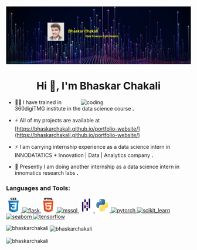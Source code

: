 ![logi](https://github.com/bhaskarchakali/bhaskarchakali/blob/main/read%20me%20profile.jpg)
<h1 align="center">Hi 👋, I'm Bhaskar Chakali</h1>

<img align="right" alt="coding" width="300" src="https://media3.giphy.com/media/qgQUggAC3Pfv687qPC/giphy.gif">

- 👨‍💻 I have trained in 360digiTMG institute in the data science course **.**

- ⚡ All of my projects are available at [https://bhaskarchakali.github.io/portfolio-website/](https://bhaskarchakali.github.io/portfolio-website/)

- ⚡ I am carrying internship experience as a data science intern in INNODATATICS * Innovation | Data | Analytics company **.**

- 👨‍ Presently I am doing another internship as a data science intern in innomatics research labs **.**



<h3 align="left">Languages and Tools:</h3>
<p align="left"> <a href="https://www.w3schools.com/css/" target="_blank" rel="noreferrer"> <img src="https://raw.githubusercontent.com/devicons/devicon/master/icons/css3/css3-original-wordmark.svg" alt="css3" width="40" height="40"/> </a> <a href="https://flask.palletsprojects.com/" target="_blank" rel="noreferrer"> <img src="https://www.vectorlogo.zone/logos/pocoo_flask/pocoo_flask-icon.svg" alt="flask" width="40" height="40"/> </a> <a href="https://www.w3.org/html/" target="_blank" rel="noreferrer"> <img src="https://raw.githubusercontent.com/devicons/devicon/master/icons/html5/html5-original-wordmark.svg" alt="html5" width="40" height="40"/> </a> <a href="https://www.microsoft.com/en-us/sql-server" target="_blank" rel="noreferrer"> <img src="https://www.svgrepo.com/show/303229/microsoft-sql-server-logo.svg" alt="mssql" width="40" height="40"/> </a> <a href="https://pandas.pydata.org/" target="_blank" rel="noreferrer"> <img src="https://raw.githubusercontent.com/devicons/devicon/2ae2a900d2f041da66e950e4d48052658d850630/icons/pandas/pandas-original.svg" alt="pandas" width="40" height="40"/> </a> <a href="https://www.python.org" target="_blank" rel="noreferrer"> <img src="https://raw.githubusercontent.com/devicons/devicon/master/icons/python/python-original.svg" alt="python" width="40" height="40"/> </a> <a href="https://pytorch.org/" target="_blank" rel="noreferrer"> <img src="https://www.vectorlogo.zone/logos/pytorch/pytorch-icon.svg" alt="pytorch" width="40" height="40"/> </a> <a href="https://scikit-learn.org/" target="_blank" rel="noreferrer"> <img src="https://upload.wikimedia.org/wikipedia/commons/0/05/Scikit_learn_logo_small.svg" alt="scikit_learn" width="40" height="40"/> </a> <a href="https://seaborn.pydata.org/" target="_blank" rel="noreferrer"> <img src="https://seaborn.pydata.org/_images/logo-mark-lightbg.svg" alt="seaborn" width="40" height="40"/> </a> <a href="https://www.tensorflow.org" target="_blank" rel="noreferrer"> <img src="https://www.vectorlogo.zone/logos/tensorflow/tensorflow-icon.svg" alt="tensorflow" width="40" height="40"/> </a> </p>

<p><img align="left" src="https://github-readme-stats.vercel.app/api/top-langs?username=bhaskarchakali&show_icons=true&locale=en&layout=compact" alt="bhaskarchakali" /></p>

<p>&nbsp;<img align="center" src="https://github-readme-stats.vercel.app/api?username=bhaskarchakali&show_icons=true&locale=en" alt="bhaskarchakali" /></p>

<p><img align="center" src="https://github-readme-streak-stats.herokuapp.com/?user=bhaskarchakali&" alt="bhaskarchakali" /></p>
